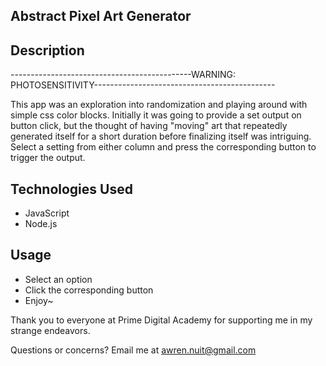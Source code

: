 ## Abstract Pixel Art Generator

## Description
---------------------------------------------WARNING: PHOTOSENSITIVITY---------------------------------------------

This app was an exploration into randomization and playing around with simple css color blocks. Initially it was going to provide a set output on button click, but the thought of having "moving" art that repeatedly generated itself for a short duration before finalizing itself was intriguing. Select a setting from either column and press the corresponding button to trigger the output.

## Technologies Used
- JavaScript
- Node.js

## Usage
- Select an option
- Click the corresponding button
- Enjoy~

Thank you to everyone at Prime Digital Academy for supporting me in my strange endeavors.

Questions or concerns? Email me at awren.nuit@gmail.com

